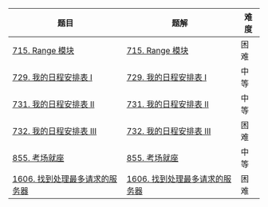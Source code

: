 | 题目                                                         | 题解                                                         | 难度 |
| ------------------------------------------------------------ | ------------------------------------------------------------ | ---- |
| [715. Range 模块](https://leetcode.cn/problems/range-module/) | [715. Range 模块](https://github.com/ZonzeeLi/LeetCode/blob/master/index/711-720/715.%20Range%20%E6%A8%A1%E5%9D%97.md) | 困难 |
| [729. 我的日程安排表 I](https://leetcode.cn/problems/my-calendar-i/) | [729. 我的日程安排表 I](https://github.com/ZonzeeLi/LeetCode/blob/master/index/721-730/729.%20%E6%88%91%E7%9A%84%E6%97%A5%E7%A8%8B%E5%AE%89%E6%8E%92%E8%A1%A8%20I.md) | 中等 |
| [731. 我的日程安排表 II](https://leetcode.cn/problems/my-calendar-ii/) | [731. 我的日程安排表 II](https://github.com/ZonzeeLi/LeetCode/blob/master/index/731-740/731.%20我的日程安排表%20II.md) | 中等 |
| [732. 我的日程安排表 III](https://leetcode.cn/problems/my-calendar-iii/) | [732. 我的日程安排表 III](https://github.com/ZonzeeLi/LeetCode/blob/master/index/731-740/732.%20%E6%88%91%E7%9A%84%E6%97%A5%E7%A8%8B%E5%AE%89%E6%8E%92%E8%A1%A8%20III.md) | 困难 |
| [855. 考场就座](https://leetcode.cn/problems/exam-room/)     | [855. 考场就座](https://github.com/ZonzeeLi/LeetCode/blob/master/index/851-860/855.%20%E8%80%83%E5%9C%BA%E5%B0%B1%E5%BA%A7.md)                                                             | 中等 |
| [1606. 找到处理最多请求的服务器](https://leetcode-cn.com/problems/find-servers-that-handled-most-number-of-requests/) | [1606. 找到处理最多请求的服务器](https://github.com/ZonzeeLi/LeetCode/blob/master/index/1601-1610/1606.%20%E6%89%BE%E5%88%B0%E5%A4%84%E7%90%86%E6%9C%80%E5%A4%9A%E8%AF%B7%E6%B1%82%E7%9A%84%E6%9C%8D%E5%8A%A1%E5%99%A8.md) | 困难 |

